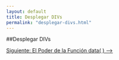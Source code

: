 ```yaml
---
layout: default
title: Desplegar DIVs
permalink: "desplegar-divs.html"
---
```

##Desplegar DIVs

[Siguiente: El Poder de la Función data( ) -->]({{site.url}}/poder-datos.html)
